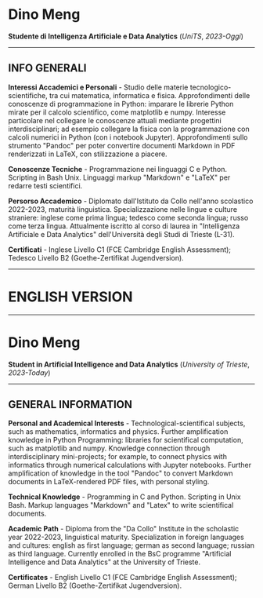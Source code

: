 # Dino Meng
**Studente di Intelligenza Artificiale e Data Analytics** (*UniTS*, *2023-Oggi*)

---
## INFO GENERALI
**Interessi Accademici e Personali** - Studio delle materie tecnologico-scientifiche, tra cui matematica, informatica e fisica. Approfondimenti delle conoscenze di programmazione in Python: imparare le librerie Python mirate per il calcolo scientifico, come matplotlib e numpy. Interesse particolare nel collegare le conoscenze attuali mediante progettini interdisciplinari; ad esempio collegare la fisica con la programmazione con calcoli numerici in Python (con i notebook Jupyter). Approfondimenti sullo strumento "Pandoc" per poter convertire documenti Markdown in PDF renderizzati in LaTeX, con stilizzazione a piacere.

**Conoscenze Tecniche** - Programmazione nei linguaggi C e Python. Scripting in Bash Unix. Linguaggi markup "Markdown" e "LaTeX" per redarre testi scientifici.

**Persorso Accademico** - Diplomato dall'Istituto da Collo nell'anno scolastico 2022-2023, maturità linguistica. Specializzazione nelle lingue e culture straniere: inglese come prima lingua; tedesco come seconda lingua; russo come terza lingua. Attualmente iscritto al corso di laurea in "Intelligenza Artificiale e Data Analytics" dell'Università degli Studi di Trieste (L-31).

**Certificati** - Inglese Livello C1 (FCE Cambridge English Assessment); Tedesco Livello B2 (Goethe-Zertifikat Jugendversion).

---
# ENGLISH VERSION
---

# Dino Meng
**Student in Artificial Intelligence and Data Analytics** (*University of Trieste*, *2023-Today*)

---
## GENERAL INFORMATION
**Personal and Academical Interests** - Technological-scientifical subjects, such as mathematics, informatics and physics. Further amplification knowledge in Python Programming: libraries for scientifical computation, such as matplotlib and numpy. Knowledge connection through interdisciplinary mini-projects; for example, to connect physics with informatics through numerical calculations with Jupyter notebooks. Further amplification of knowledge in the tool "Pandoc" to convert Markdown documents in LaTeX-rendered PDF files, with personal styling.

**Technical Knowledge** - Programming in C and Python. Scripting in Unix Bash. Markup languages "Markdown" and "Latex" to write scientifical documents.

**Academic Path** - Diploma from the "Da Collo" Institute in the scholastic year 2022-2023, linguistical maturity. Specialization in foreign languages and cultures: english as first language; german as second language; russian as third language. Currently enrolled in the BsC programme "Artificial Intelligence and Data Analytics" at the University of Trieste.

**Certificates** - English Livello C1 (FCE Cambridge English Assessment); German Livello B2 (Goethe-Zertifikat Jugendversion).


<!---
OdinMeng/OdinMeng is a ✨ special ✨ repository because its `README.md` (this file) appears on your GitHub profile.
You can click the Preview link to take a look at your changes.
--->
